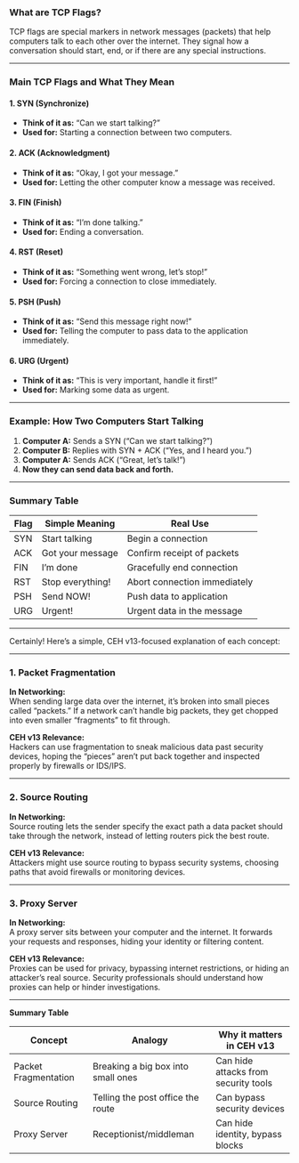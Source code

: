 ### What are TCP Flags?

TCP flags are special markers in network messages (packets) that help computers talk to each other over the internet. They signal how a conversation should start, end, or if there are any special instructions.

---

### Main TCP Flags and What They Mean

#### 1. **SYN (Synchronize)**
- **Think of it as:** “Can we start talking?”
- **Used for:** Starting a connection between two computers.

#### 2. **ACK (Acknowledgment)**
- **Think of it as:** “Okay, I got your message.”
- **Used for:** Letting the other computer know a message was received.

#### 3. **FIN (Finish)**
- **Think of it as:** “I’m done talking.”
- **Used for:** Ending a conversation.

#### 4. **RST (Reset)**
- **Think of it as:** “Something went wrong, let’s stop!”
- **Used for:** Forcing a connection to close immediately.

#### 5. **PSH (Push)**
- **Think of it as:** “Send this message right now!”
- **Used for:** Telling the computer to pass data to the application immediately.

#### 6. **URG (Urgent)**
- **Think of it as:** “This is very important, handle it first!”
- **Used for:** Marking some data as urgent.

---

### Example: How Two Computers Start Talking

1. **Computer A:** Sends a SYN (“Can we start talking?”)
2. **Computer B:** Replies with SYN + ACK (“Yes, and I heard you.”)
3. **Computer A:** Sends ACK (“Great, let’s talk!”)
4. **Now they can send data back and forth.**

---

### Summary Table

| Flag | Simple Meaning         | Real Use                        |
|------|-----------------------|---------------------------------|
| SYN  | Start talking         | Begin a connection              |
| ACK  | Got your message      | Confirm receipt of packets      |
| FIN  | I’m done              | Gracefully end connection       |
| RST  | Stop everything!      | Abort connection immediately    |
| PSH  | Send NOW!             | Push data to application        |
| URG  | Urgent!               | Urgent data in the message      |

---
Certainly! Here’s a simple, CEH v13-focused explanation of each concept:

---

### 1. **Packet Fragmentation**

**In Networking:**  
When sending large data over the internet, it’s broken into small pieces called “packets.” If a network can’t handle big packets, they get chopped into even smaller “fragments” to fit through.

**CEH v13 Relevance:**  
Hackers can use fragmentation to sneak malicious data past security devices, hoping the “pieces” aren’t put back together and inspected properly by firewalls or IDS/IPS.

---

### 2. **Source Routing**

**In Networking:**  
Source routing lets the sender specify the exact path a data packet should take through the network, instead of letting routers pick the best route.

**CEH v13 Relevance:**  
Attackers might use source routing to bypass security systems, choosing paths that avoid firewalls or monitoring devices.

---

### 3. **Proxy Server**

**In Networking:**  
A proxy server sits between your computer and the internet. It forwards your requests and responses, hiding your identity or filtering content.

**CEH v13 Relevance:**  
Proxies can be used for privacy, bypassing internet restrictions, or hiding an attacker’s real source. Security professionals should understand how proxies can help or hinder investigations.

---

**Summary Table**

| Concept             | Analogy                         | Why it matters in CEH v13              |
|---------------------|---------------------------------|----------------------------------------|
| Packet Fragmentation| Breaking a big box into small ones | Can hide attacks from security tools  |
| Source Routing      | Telling the post office the route  | Can bypass security devices           |
| Proxy Server        | Receptionist/middleman             | Can hide identity, bypass blocks      |
